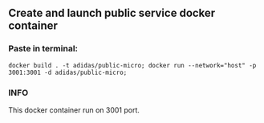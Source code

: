 ## Create and launch public service docker container

### Paste in terminal:

`docker build . -t adidas/public-micro; docker run --network="host" -p 3001:3001 -d adidas/public-micro;`

### INFO

This docker container run on 3001 port.
